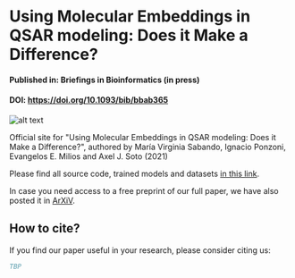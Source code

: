 # Using Molecular Embeddings in QSAR modeling: Does it Make a Difference? #

#### Published in: Briefings in Bioinformatics (in press) ####
#### DOI: https://doi.org/10.1093/bib/bbab365 ####

![alt text](https://github.com/VirginiaSabando/UnMolEmb/blob/master/Molemb_teaser.jpeg)

Official site for "Using Molecular Embeddings in QSAR modeling: Does it Make a Difference?", authored by María Virginia Sabando, Ignacio Ponzoni, Evangelos E. Milios and Axel J. Soto (2021)

Please find all source code, trained models and datasets [in this link](https://csunseduar-my.sharepoint.com/:f:/g/personal/virginia_sabando_cs_uns_edu_ar/EjUkG4X2A31EgJ0Aj0EjveYBMcooO8mKIpQoHquoQtdUhw). 

In case you need access to a free preprint of our full paper, we have also posted it in [ArXiV](https://arxiv.org/abs/2104.02604).

## How to cite? ##

If you find our paper useful in your research, please consider citing us:

```bibtex
TBP
```

